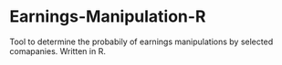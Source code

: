 # Earnings-Manipulation-R

Tool to determine the probabily of earnings manipulations by selected comapanies. 
Written in R.
